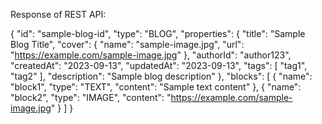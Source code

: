 Response of REST API:

{
"id": "sample-blog-id",
"type": "BLOG",
"properties": {
"title": "Sample Blog Title",
"cover": {
"name": "sample-image.jpg",
"url": "https://example.com/sample-image.jpg"
},
"authorId": "author123",
"createdAt": "2023-09-13",
"updatedAt": "2023-09-13",
"tags": [
"tag1",
"tag2"
],
"description": "Sample blog description"
},
"blocks": [
{
"name": "block1",
"type": "TEXT",
"content": "Sample text content"
},
{
"name": "block2",
"type": "IMAGE",
"content": "https://example.com/sample-image.jpg"
}
]
}